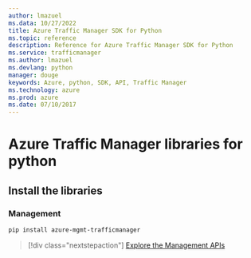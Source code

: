 ```yaml
---
author: lmazuel
ms.data: 10/27/2022
title: Azure Traffic Manager SDK for Python
ms.topic: reference
description: Reference for Azure Traffic Manager SDK for Python
ms.service: trafficmanager
ms.author: lmazuel
ms.devlang: python
manager: douge
keywords: Azure, python, SDK, API, Traffic Manager
ms.technology: azure
ms.prod: azure
ms.date: 07/10/2017
---
```

# Azure Traffic Manager libraries for python

## Install the libraries

### Management

```bash
pip install azure-mgmt-trafficmanager
```

> [!div class="nextstepaction"]
> [Explore the Management APIs](/python/api/overview/azure/trafficmanager/management)